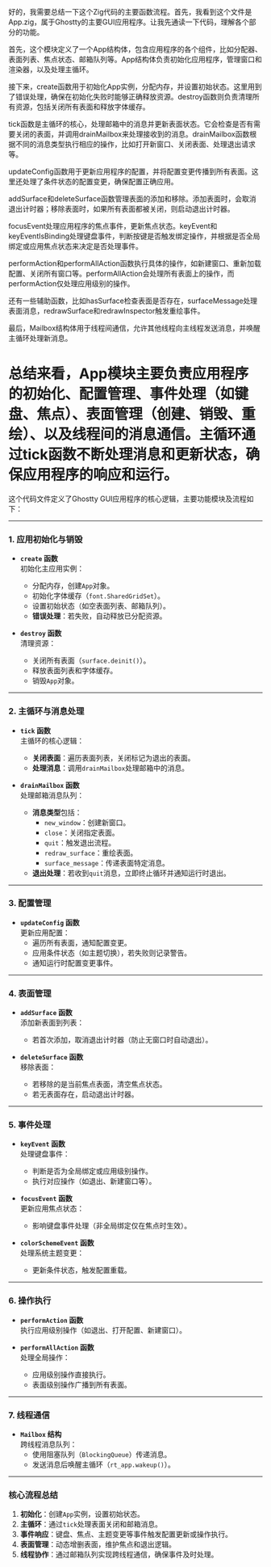 好的，我需要总结一下这个Zig代码的主要函数流程。首先，我看到这个文件是App.zig，属于Ghostty的主要GUI应用程序。让我先通读一下代码，理解各个部分的功能。

首先，这个模块定义了一个App结构体，包含应用程序的各个组件，比如分配器、表面列表、焦点状态、邮箱队列等。App结构体负责初始化应用程序，管理窗口和渲染器，以及处理主循环。

接下来，create函数用于初始化App实例，分配内存，并设置初始状态。这里用到了错误处理，确保在初始化失败时能够正确释放资源。destroy函数则负责清理所有资源，包括关闭所有表面和释放字体缓存。

tick函数是主循环的核心，处理邮箱中的消息并更新表面状态。它会检查是否有需要关闭的表面，并调用drainMailbox来处理接收到的消息。drainMailbox函数根据不同的消息类型执行相应的操作，比如打开新窗口、关闭表面、处理退出请求等。

updateConfig函数用于更新应用程序的配置，并将配置变更传播到所有表面。这里还处理了条件状态的配置变更，确保配置正确应用。

addSurface和deleteSurface函数管理表面的添加和移除。添加表面时，会取消退出计时器；移除表面时，如果所有表面都被关闭，则启动退出计时器。

focusEvent处理应用程序的焦点事件，更新焦点状态。keyEvent和keyEventIsBinding处理键盘事件，判断按键是否触发绑定操作，并根据是否全局绑定或应用焦点状态来决定是否处理事件。

performAction和performAllAction函数执行具体的操作，如新建窗口、重新加载配置、关闭所有窗口等。performAllAction会处理所有表面上的操作，而performAction仅处理应用级别的操作。

还有一些辅助函数，比如hasSurface检查表面是否存在，surfaceMessage处理表面消息，redrawSurface和redrawInspector触发重绘事件。

最后，Mailbox结构体用于线程间通信，允许其他线程向主线程发送消息，并唤醒主循环处理新消息。

总结来看，App模块主要负责应用程序的初始化、配置管理、事件处理（如键盘、焦点）、表面管理（创建、销毁、重绘）、以及线程间的消息通信。主循环通过tick函数不断处理消息和更新状态，确保应用程序的响应和运行。
================================================
这个代码文件定义了Ghostty GUI应用程序的核心逻辑，主要功能模块及流程如下：

---

### **1. 应用初始化与销毁**
- **`create` 函数**  
  初始化主应用实例：  
  - 分配内存，创建`App`对象。  
  - 初始化字体缓存（`font.SharedGridSet`）。  
  - 设置初始状态（如空表面列表、邮箱队列）。  
  - **错误处理**：若失败，自动释放已分配资源。

- **`destroy` 函数**  
  清理资源：  
  - 关闭所有表面（`surface.deinit()`）。  
  - 释放表面列表和字体缓存。  
  - 销毁`App`对象。

---

### **2. 主循环与消息处理**
- **`tick` 函数**  
  主循环的核心逻辑：  
  - **关闭表面**：遍历表面列表，关闭标记为退出的表面。  
  - **处理消息**：调用`drainMailbox`处理邮箱中的消息。

- **`drainMailbox` 函数**  
  处理邮箱消息队列：  
  - **消息类型**包括：  
    - `new_window`：创建新窗口。  
    - `close`：关闭指定表面。  
    - `quit`：触发退出流程。  
    - `redraw_surface`：重绘表面。  
    - `surface_message`：传递表面特定消息。  
  - **退出处理**：若收到`quit`消息，立即终止循环并通知运行时退出。

---

### **3. 配置管理**
- **`updateConfig` 函数**  
  更新应用配置：  
  - 遍历所有表面，通知配置变更。  
  - 应用条件状态（如主题切换），若失败则记录警告。  
  - 通知运行时配置变更事件。

---

### **4. 表面管理**
- **`addSurface` 函数**  
  添加新表面到列表：  
  - 若首次添加，取消退出计时器（防止无窗口时自动退出）。

- **`deleteSurface` 函数**  
  移除表面：  
  - 若移除的是当前焦点表面，清空焦点状态。  
  - 若无表面存在，启动退出计时器。

---

### **5. 事件处理**
- **`keyEvent` 函数**  
  处理键盘事件：  
  - 判断是否为全局绑定或应用级别操作。  
  - 执行对应操作（如退出、新建窗口等）。

- **`focusEvent` 函数**  
  更新应用焦点状态：  
  - 影响键盘事件处理（非全局绑定仅在焦点时生效）。

- **`colorSchemeEvent` 函数**  
  处理系统主题变更：  
  - 更新条件状态，触发配置重载。

---

### **6. 操作执行**
- **`performAction` 函数**  
  执行应用级别操作（如退出、打开配置、新建窗口）。  

- **`performAllAction` 函数**  
  处理全局操作：  
  - 应用级别操作直接执行。  
  - 表面级别操作广播到所有表面。

---

### **7. 线程通信**
- **`Mailbox` 结构**  
  跨线程消息队列：  
  - 使用阻塞队列（`BlockingQueue`）传递消息。  
  - 发送消息后唤醒主循环（`rt_app.wakeup()`）。

---

### **核心流程总结**
1. **初始化**：创建`App`实例，设置初始状态。  
2. **主循环**：通过`tick`处理表面关闭和邮箱消息。  
3. **事件响应**：键盘、焦点、主题变更等事件触发配置更新或操作执行。  
4. **表面管理**：动态增删表面，维护焦点和退出逻辑。  
5. **线程协作**：通过邮箱队列实现跨线程通信，确保事件及时处理。